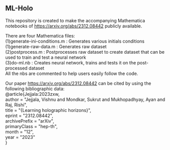 ## ML-Holo
 This repository is created to make the accompanying Mathematica notebooks of https://arxiv.org/abs/2312.08442 publicly available.
 
 
 There are four Mathematica files: \
 (1)generate-ini-conditions.m : Generates various initials conditions \
 (1)generate-raw-data.m : Generates raw dataset \
 (2)postprocess.m : Postprocesses raw dataset to create dataset that can be used to train and test a neural network \
 (3)do-ml.nb : Creates neural network, trains and tests it on the post-processed dataset \
 All the nbs are commented to help users easily follow the code. 
 
 
 


 Our paper https://arxiv.org/abs/2312.08442 can be cited by using the following bibliographic data: \
 @article{Jejjala:2023zxw, \
   author = "Jejjala, Vishnu and Mondkar, Sukrut and Mukhopadhyay, Ayan and Raj, Rishi", \
   title = "{Learning holographic horizons}", \
   eprint = "2312.08442", \
   archivePrefix = "arXiv", \
   primaryClass = "hep-th", \
   month = "12", \
   year = "2023" \
   }

